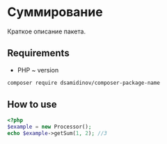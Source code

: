 #   Суммирование
Краткое описание пакета.

## Requirements

-   PHP ~ version

````bash
composer require dsamidinov/composer-package-name
````

## How to use

````php
<?php
$example = new Processor();
echo $example->getSum(1, 2); //3
````
